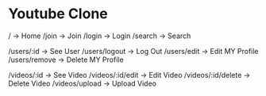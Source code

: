 # Youtube Clone

/ -> Home
/join -> Join
/login -> Login
/search -> Search

/users/:id -> See User
/users/logout -> Log Out
/users/edit -> Edit MY Profile
/users/remove -> Delete MY Profile

/videos/:id -> See Video
/videos/:id/edit -> Edit Video
/videos/:id/delete -> Delete Video
/videos/upload -> Upload Video
